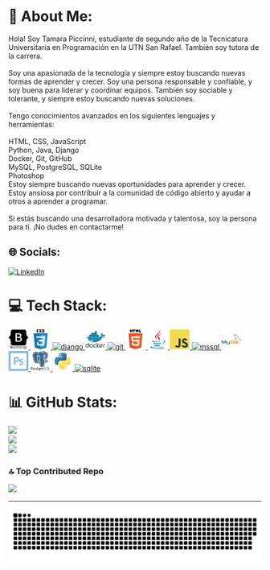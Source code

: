 # 💫 About Me:
Hola! Soy Tamara Piccinni, estudiante de segundo año de la Tecnicatura Universitaria en Programación en la UTN San Rafael. También soy tutora de la carrera.<br><br>Soy una apasionada de la tecnología y siempre estoy buscando nuevas formas de aprender y crecer. Soy una persona responsable y confiable, y soy buena para liderar y coordinar equipos. También soy sociable y tolerante, y siempre estoy buscando nuevas soluciones.<br><br>Tengo conocimientos avanzados en los siguientes lenguajes y herramientas:<br><br>HTML, CSS, JavaScript<br>Python, Java, Django<br>Docker, Git, GitHub<br>MySQL, PostgreSQL, SQLite<br>Photoshop<br>Estoy siempre buscando nuevas oportunidades para aprender y crecer. Estoy ansiosa por contribuir a la comunidad de código abierto y ayudar a otros a aprender a programar.<br><br>Si estás buscando una desarrolladora motivada y talentosa, soy la persona para ti. ¡No dudes en contactarme!


## 🌐 Socials:
[![LinkedIn](https://img.shields.io/badge/LinkedIn-%230077B5.svg?logo=linkedin&logoColor=white)]([https://linkedin.com/in/linkedin.com/in/tamara-piccinni](https://www.linkedin.com/in/tamara-piccinni/)) 

# 💻 Tech Stack:

<p align="left"> <a href="https://getbootstrap.com" target="_blank" rel="noreferrer"> <img src="https://raw.githubusercontent.com/devicons/devicon/master/icons/bootstrap/bootstrap-plain-wordmark.svg" alt="bootstrap" width="40" height="40"/> </a> <a href="https://www.w3schools.com/css/" target="_blank" rel="noreferrer"> <img src="https://raw.githubusercontent.com/devicons/devicon/master/icons/css3/css3-original-wordmark.svg" alt="css3" width="40" height="40"/> </a> <a href="https://www.djangoproject.com/" target="_blank" rel="noreferrer"> <img src="https://cdn.worldvectorlogo.com/logos/django.svg" alt="django" width="40" height="40"/> </a> <a href="https://www.docker.com/" target="_blank" rel="noreferrer"> <img src="https://raw.githubusercontent.com/devicons/devicon/master/icons/docker/docker-original-wordmark.svg" alt="docker" width="40" height="40"/> </a> <a href="https://git-scm.com/" target="_blank" rel="noreferrer"> <img src="https://www.vectorlogo.zone/logos/git-scm/git-scm-icon.svg" alt="git" width="40" height="40"/> </a> <a href="https://www.w3.org/html/" target="_blank" rel="noreferrer"> <img src="https://raw.githubusercontent.com/devicons/devicon/master/icons/html5/html5-original-wordmark.svg" alt="html5" width="40" height="40"/> </a> <a href="https://www.java.com" target="_blank" rel="noreferrer"> <img src="https://raw.githubusercontent.com/devicons/devicon/master/icons/java/java-original.svg" alt="java" width="40" height="40"/> </a> <a href="https://developer.mozilla.org/en-US/docs/Web/JavaScript" target="_blank" rel="noreferrer"> <img src="https://raw.githubusercontent.com/devicons/devicon/master/icons/javascript/javascript-original.svg" alt="javascript" width="40" height="40"/> </a> <a href="https://www.microsoft.com/en-us/sql-server" target="_blank" rel="noreferrer"> <img src="https://www.svgrepo.com/show/303229/microsoft-sql-server-logo.svg" alt="mssql" width="40" height="40"/> </a> <a href="https://www.mysql.com/" target="_blank" rel="noreferrer"> <img src="https://raw.githubusercontent.com/devicons/devicon/master/icons/mysql/mysql-original-wordmark.svg" alt="mysql" width="40" height="40"/> </a> <a href="https://www.photoshop.com/en" target="_blank" rel="noreferrer"> <img src="https://raw.githubusercontent.com/devicons/devicon/master/icons/photoshop/photoshop-line.svg" alt="photoshop" width="40" height="40"/> </a> <a href="https://www.postgresql.org" target="_blank" rel="noreferrer"> <img src="https://raw.githubusercontent.com/devicons/devicon/master/icons/postgresql/postgresql-original-wordmark.svg" alt="postgresql" width="40" height="40"/> </a> <a href="https://www.python.org" target="_blank" rel="noreferrer"> <img src="https://raw.githubusercontent.com/devicons/devicon/master/icons/python/python-original.svg" alt="python" width="40" height="40"/> </a> <a href="https://www.sqlite.org/" target="_blank" rel="noreferrer"> <img src="https://www.vectorlogo.zone/logos/sqlite/sqlite-icon.svg" alt="sqlite" width="40" height="40"/> </a> </p>

 
# 📊 GitHub Stats:
![](https://github-readme-stats.vercel.app/api?username=TamaraPiccinni&theme=dark&hide_border=false&include_all_commits=false&count_private=false)<br/>
![](https://github-readme-streak-stats.herokuapp.com/?user=TamaraPiccinni&theme=dark&hide_border=false)<br/>
![](https://github-readme-stats.vercel.app/api/top-langs/?username=TamaraPiccinni&theme=dark&hide_border=false&include_all_commits=false&count_private=false&layout=compact)

### 🔝 Top Contributed Repo
![](https://github-contributor-stats.vercel.app/api?username=TamaraPiccinni&limit=5&theme=dark&combine_all_yearly_contributions=true)

---




![Snake animation](https://github.com/TamaraPiccinni/TamaraPiccinni/blob/output/github-contribution-grid-snake-dark.svg)

